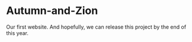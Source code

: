 # Autumn-and-Zion
Our first website. And hopefully, we can release this project by the end of this year.
